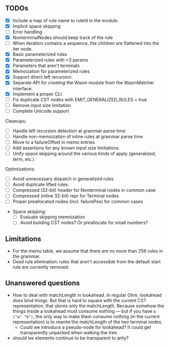 ## TODOs

- [x] Include a map of rule name to ruleId in the module.
- [x] Implicit space skipping
- [ ] Error handling
- [x] NonterminalNodes should keep track of the rule
- [ ] When iteration contains a sequence, the children are flattened into the iter node.
- [x] Basic parameterized rules
- [x] Parameterized rules with >3 params
- [x] Parameters that aren't terminals
- [x] Memoization for parameterized rules
- [x] Support direct left recursion.
- [x] Separate API for _creating_ the Wasm module from the WasmMatcher interface.
- [x] Implement a proper CLI.
- [ ] Fix duplicate CST nodes with EMIT_GENERALIZED_RULES = true
- [ ] Remove input size limitation
- [ ] Complete Unicode support

Cleanups:

- [ ] Handle left recursion detection at grammar parse time.
- [ ] Handle non-memoization of inline rules at grammar parse time
- [ ] Move to a failureOffset in memo entries
- [ ] Add assertions for any known input size limitations.
- [ ] Unify space skipping around the various kinds of apply (generalized, term, etc.)

Optimizations:

- [ ] Avoid unnecessary dispatch in generalized rules
- [ ] Avoid duplicate lifted rules.
- [ ] Compressed (32-bit) header for Nonterminal nodes in common case
- [ ] Compressed (inline 32-bit) repr for Terminal nodes
- [ ] Proper preallocated nodes (incl. failurePos) for common cases
- Space skipping:
  - [ ] Evaluate skipping memoization
  - [ ] Avoid building CST nodes? Or preallocate for small numbers?

## Limitations

- For the memo table, we assume that there are no more than 256 rules in the grammar.
- Dead rule elimination: rules that aren't accessible from the default start rule are currently removed.

## Unanswered questions

- How to deal with matchLength in lookahead. In regular Ohm, lookahead _does_ bind things. But that is hard to square with the current CST representation, that stores only the matchLength. Because somehow the things inside a lookahead must consume nothing — but if you have `&("a" "b")`, the only way to make them consume nothing (in the current representation) is to rewrite the matchLength of the two terminal nodes.
  - Could we introduce a pseudo-node for lookahead? It could get transparently unpacked when walking the tree.
- should lex elements continue to be transparent to arity?

